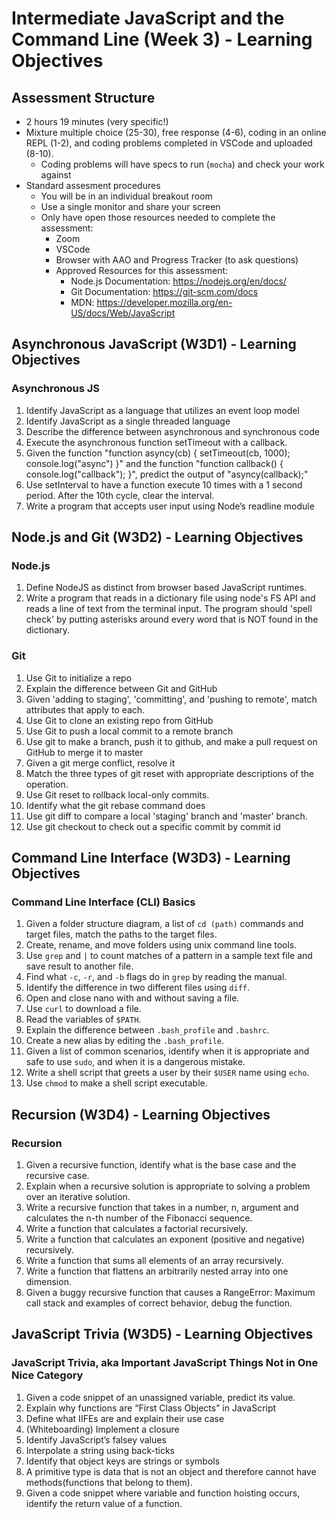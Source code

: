 # Intermediate JavaScript and the Command Line (Week 3) - Learning Objectives

## Assessment Structure
- 2 hours 19 minutes (very specific!)
- Mixture multiple choice (25-30), free response (4-6), coding in an online REPL (1-2), and coding problems completed in VSCode and uploaded (8-10).
  - Coding problems will have specs to run (`mocha`) and check your work against
- Standard assesment procedures
  - You will be in an individual breakout room
  - Use a single monitor and share your screen
  - Only have open those resources needed to complete the assessment:
    - Zoom
    - VSCode
    - Browser with AAO and Progress Tracker (to ask questions)
    - Approved Resources for this assessment:
      - Node.js Documentation: https://nodejs.org/en/docs/
      - Git Documentation: https://git-scm.com/docs
      - MDN: https://developer.mozilla.org/en-US/docs/Web/JavaScript

## Asynchronous JavaScript (W3D1) - Learning Objectives

### Asynchronous JS
1. Identify JavaScript as a language that utilizes an event loop model
2. Identify JavaScript as a single threaded language
3. Describe the difference between asynchronous and synchronous code
4. Execute the asynchronous function setTimeout with a callback.
5. Given the function "function asyncy(cb) { setTimeout(cb, 1000); console.log("async") }" and the function "function callback() { console.log("callback"); }", predict the output of "asyncy(callback);"
6. Use setInterval to have a function execute 10 times with a 1 second period. After the 10th cycle, clear the interval.
7. Write a program that accepts user input using Node’s readline module

## Node.js and Git (W3D2) - Learning Objectives

### Node.js 
1. Define NodeJS as distinct from browser based JavaScript runtimes.
2. Write a program that reads in a dictionary file using node's FS API and reads a line of text from the terminal input. The program should 'spell check' by putting asterisks around every word that is NOT found in the dictionary.

### Git
1. Use Git to initialize a repo
2. Explain the difference between Git and GitHub
3. Given 'adding to staging', 'committing', and 'pushing to remote', match attributes that apply to each.
4. Use Git to clone an existing repo from GitHub
5. Use Git to push a local commit to a remote branch
6. Use git to make a branch, push it to github, and make a pull request on GitHub to merge it to master
7. Given a git merge conflict, resolve it
8. Match the three types of git reset with appropriate descriptions of the operation.
9. Use Git reset to rollback local-only commits.
10. Identify what the git rebase command does
11. Use git diff to compare a local 'staging' branch and 'master' branch.
12. Use git checkout to check out a specific commit by commit id

## Command Line Interface (W3D3) - Learning Objectives

### Command Line Interface (CLI) Basics
1. Given a folder structure diagram, a list of `cd (path)` commands and target files, match the paths to the target files.
2. Create, rename, and move folders using unix command line tools.
3. Use `grep` and `|` to count matches of a pattern in a sample text file and save result to another file.
4. Find what `-c`, `-r`, and `-b` flags do in `grep` by reading the manual.
5. Identify the difference in two different files using `diff`.
6. Open and close nano with and without saving a file.
7. Use `curl` to download a file.
8. Read the variables of `$PATH`.
9. Explain the difference between `.bash_profile` and `.bashrc`.
10. Create a new alias by editing the `.bash_profile`.
11. Given a list of common scenarios, identify when it is appropriate and safe to use `sudo`, and when it is a dangerous mistake.
12. Write a shell script that greets a user by their `$USER` name using `echo`.
13. Use `chmod` to make a shell script executable.

## Recursion (W3D4) - Learning Objectives

### Recursion
1. Given a recursive function, identify what is the base case and the recursive case.
2. Explain when a recursive solution is appropriate to solving a problem over an iterative solution.
3. Write a recursive function that takes in a number, n, argument and calculates the n-th number of the Fibonacci sequence.
4. Write a function that calculates a factorial recursively.
5. Write a function that calculates an exponent (positive and negative) recursively.
6. Write a function that sums all elements of an array recursively.
7. Write a function that flattens an arbitrarily nested array into one dimension.
8. Given a buggy recursive function that causes a RangeError: Maximum call stack and examples of correct behavior, debug the function.

## JavaScript Trivia (W3D5) - Learning Objectives

### JavaScript Trivia, aka Important JavaScript Things Not in One Nice Category
1. Given a code snippet of an unassigned variable, predict its value.
2. Explain why functions are “First Class Objects” in JavaScript
3. Define what IIFEs are and explain their use case
4. (Whiteboarding) Implement a closure
5. Identify JavaScript’s falsey values
6. Interpolate a string using back-ticks
7. Identify that object keys are strings or symbols
8. A primitive type is data that is not an object and therefore cannot have methods(functions that belong to them).
9. Given a code snippet where variable and function hoisting occurs, identify the return value of a function.
